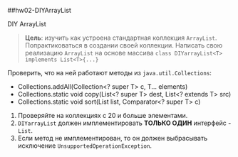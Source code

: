 ##hw02-DIYArrayList

DIY ArrayList

>**Цель**: изучить как устроена стандартная коллекция `ArrayList`. 
>Попрактиковаться в создании своей коллекции.
Написать свою реализацию `ArrayList` на основе массива 
>`class DIYarrayList<T> implements List<T>{...}`

Проверить, что на ней работают методы из `java.util.Collections`:
- Collections.addAll(Collection<? super T> c, T... elements)
- Collections.static <T> void copy(List<? super T> dest, List<? extends T> src)
- Collections.static <T> void sort(List<T> list, Comparator<? super T> c)

1) Проверяйте на коллекциях с 20 и больше элементами.
2) `DIYarrayList` должен имплементировать **ТОЛЬКО ОДИН** интерфейс - `List`.
3) Если метод не имплементирован, 
то он должен выбрасывать исключение `UnsupportedOperationException`.